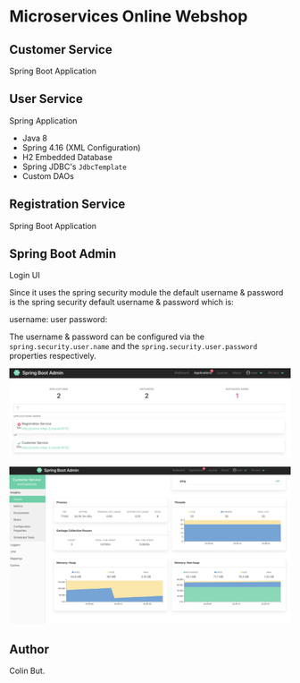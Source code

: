 # Microservices Online Webshop

## Customer Service

Spring Boot Application

## User Service

Spring Application

- Java 8
- Spring 4.16 (XML Configuration)
- H2 Embedded Database
- Spring JDBC's `JdbcTemplate`
- Custom DAOs


## Registration Service

Spring Boot Application

## Spring Boot Admin

Login UI

Since it uses the spring security module the default username & password is the spring security default username & password which is:

username: user
password: <printed on console during application startup>

The username & password can be configured via the `spring.security.user.name` and the `spring.security.user.password` properties respectively.

![spring-boot-admin](etc/spring-boot-admin-server.png)

![spring-boot-admin-dashboard](etc/spring-boot-admin-server-dashboard.png)

## Author

Colin But.
